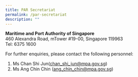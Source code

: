```yaml
---
title: PAR Secretariat
permalink: /par-secretariat
description: ""
---
```

<style>
	.bp-section-pagetitle {display:none;}
	.bp-section	.is-hidden-touch {display:none!important;}
	.bp-section .col {width:100%!important;}
</style>
<p><strong>Maritime and Port Authority of Singapore</strong><br/>  
460 Alexandra Road, mTower #19-00, Singapore 119963<br/>  
Tel: 6375 1600</p>
<p>For further enquiries, please contact the following personnel:</p>
<ol>
	<li>Ms Chan Shi Jun(<a href="mailto:chan_shi_jun@mpa.gov.sg">chan_shi_jun@mpa.gov.sg</a>)</li>
	<li>Ms Ang Chin Chin (<a href="mailto:ang_chin_chin@mpa.gov.sg">ang_chin_chin@mpa.gov.sg</a>)</li>
</ol>